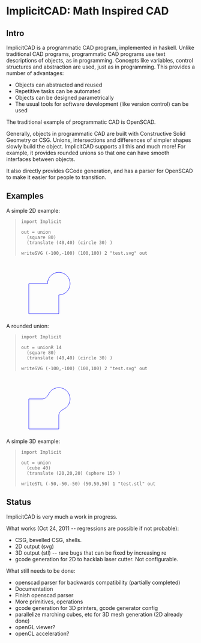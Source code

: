 
ImplicitCAD: Math Inspired CAD
==============================

Intro
-----

ImplicitCAD is a programmatic CAD program, implemented in haskell. Unlike traditional CAD programs, programmatic CAD programs use text descriptions of objects, as in programming. Concepts like variables, control structures and abstraction are used, just as in programming. This provides a number of advantages:

 - Objects can abstracted and reused
 - Repetitive tasks can be automated
 - Objects can be designed parametrically
 - The usual tools for software development (like version control) can be used

The traditional example of programmatic CAD is OpenSCAD.

Generally, objects in programmatic CAD are built with Constructive Solid Geometry or CSG. Unions, intersections and differences of simpler shapes slowly build the object. ImplicitCAD supports all this and much more! For example, it provides rounded unions so that one can have smooth interfaces between objects.

It also directly provides GCode generation, and has a parser for OpenSCAD to make it easier for people to transition.


Examples
---------

A simple 2D example:

>     import Implicit
>     
>     out = union 
>     	(square 80) 
>     	(translate (40,40) (circle 30) )
>     
>     writeSVG (-100,-100) (100,100) 2 "test.svg" out 

<svg xmlns="http://www.w3.org/2000/svg" version="1.1">   <polyline points=" 60.0,60.0 110.0,60.0 110.01667,59.0 110.06675,58.0 110.1504,57.0 110.26792,56.0 110.419716,55.0 110.606285,54.0 110.828224,53.0 111.0,52.332405 111.08643,52.0 111.382195,51.0 111.716125,50.0 112.0,49.237034 112.08963,49.0 112.50527,48.0 112.96311,47.0 113.0,46.925415 113.468025,46.0 114.0,45.034214 114.01933,45.0 114.62415,44.0 115.0,43.422 115.28292,43.0 116.0,42.0 116.785065,41.0 117.0,40.741535 117.641594,40.0 118.0,39.60705 118.57849,39.0 119.0,38.578495 119.607056,38.0 120.0,37.64159 120.74154,37.0 121.0,36.785065 122.0,36.0 123.0,35.28292 123.422,35.0 124.0,34.62415 125.0,34.019333 125.03421,34.0 126.0,33.468025 126.925415,33.0 127.0,32.963108 128.0,32.505272 129.0,32.08963 129.23703,32.0 130.0,31.716124 131.0,31.382198 132.0,31.086435 132.33241,31.0 133.0,30.828226 134.0,30.606283 135.0,30.419716 136.0,30.267921 137.0,30.1504 138.0,30.066746 139.0,30.016672 140.0,30.0 141.0,30.016672 142.0,30.066746 143.0,30.1504 144.0,30.267921 145.0,30.419716 146.0,30.606283 147.0,30.828226 147.66759,31.0 148.0,31.086435 149.0,31.382198 150.0,31.716124 150.76297,32.0 151.0,32.08963 152.0,32.505272 153.0,32.963108 153.07458,33.0 154.0,33.468025 154.96579,34.0 155.0,34.019333 156.0,34.62415 156.578,35.0 157.0,35.28292 158.0,36.0 159.0,36.785065 159.25847,37.0 160.0,37.64159 160.39294,38.0 161.0,38.578495 161.42151,39.0 162.0,39.60705 162.35841,40.0 163.0,40.741535 163.21494,41.0 164.0,42.0 164.71709,43.0 165.0,43.422 165.37585,44.0 165.98067,45.0 166.0,45.034214 166.53197,46.0 167.0,46.925415 167.0369,47.0 167.49472,48.0 167.91037,49.0 168.0,49.237034 168.28387,50.0 168.6178,51.0 168.91356,52.0 169.0,52.332405 169.17177,53.0 169.39372,54.0 169.58029,55.0 169.73207,56.0 169.8496,57.0 169.93326,58.0 169.98332,59.0 170.0,60.0 169.98332,61.0 169.93326,62.0 169.8496,63.0 169.73207,64.0 169.58029,65.0 169.39372,66.0 169.17177,67.0 169.0,67.667595 168.91356,68.0 168.6178,69.0 168.28387,70.0 168.0,70.76297 167.91037,71.0 167.49472,72.0 167.0369,73.0 167.0,73.074585 166.53197,74.0 166.0,74.96579 165.98067,75.0 165.37585,76.0 165.0,76.578 164.71709,77.0 164.0,78.0 163.21494,79.0 163.0,79.25846 162.35841,80.0 162.0,80.392944 161.42151,81.0 161.0,81.42151 160.39294,82.0 160.0,82.358406 159.25847,83.0 159.0,83.214935 158.0,84.0 157.0,84.71708 156.578,85.0 156.0,85.37585 155.0,85.98067 154.96579,86.0 154.0,86.531975 153.07458,87.0 153.0,87.03689 152.0,87.49473 151.0,87.91037 150.76297,88.0 150.0,88.283875 149.0,88.617805 148.0,88.91357 147.66759,89.0 147.0,89.171776 146.0,89.393715 145.0,89.580284 144.0,89.73208 143.0,89.8496 142.0,89.93325 141.0,89.98333 140.0,90.0 140.0,140.0 60.0,140.0 60.0,60.0" style="stroke:rgb(0,0,255);stroke-width:1;fill:none;"/> </svg> 


A rounded union:

>     import Implicit
>     
>     out = unionR 14 
>     	(square 80) 
>     	(translate (40,40) (circle 30) )
>     
>     writeSVG (-100,-100) (100,100) 2 "test.svg" out 

<svg xmlns="http://www.w3.org/2000/svg" version="1.1">   <polyline points=" 60.0,60.0 96.0,60.0 97.0,59.96324 98.0,59.85333 99.0,59.670185 100.0,59.41287 101.0,59.07953 101.20004,59.0 102.0,58.657124 103.0,58.14931 103.25851,58.0 104.0,57.544456 104.78286,57.0 105.0,56.84066 106.0,56.028313 106.03189,56.0 107.0,55.10062 107.09954,55.0 108.0,54.05292 108.046616,54.0 108.90062,53.0 109.0,52.880234 109.68259,52.0 110.0,51.579777 110.410385,51.0 111.0,50.147427 111.09563,50.0 111.736015,49.0 112.0,48.580837 112.34271,48.0 112.92159,47.0 113.0,46.863213 113.464424,46.0 114.0,45.034214 114.01933,45.0 114.62415,44.0 115.0,43.422 115.28292,43.0 116.0,42.0 116.785065,41.0 117.0,40.741535 117.641594,40.0 118.0,39.60705 118.57849,39.0 119.0,38.578495 119.607056,38.0 120.0,37.64159 120.74154,37.0 121.0,36.785065 122.0,36.0 123.0,35.28292 123.422,35.0 124.0,34.62415 125.0,34.019333 125.03421,34.0 126.0,33.468025 126.925415,33.0 127.0,32.963108 128.0,32.505272 129.0,32.08963 129.23703,32.0 130.0,31.716124 131.0,31.382198 132.0,31.086435 132.33241,31.0 133.0,30.828226 134.0,30.606283 135.0,30.419716 136.0,30.267921 137.0,30.1504 138.0,30.066746 139.0,30.016672 140.0,30.0 141.0,30.016672 142.0,30.066746 143.0,30.1504 144.0,30.267921 145.0,30.419716 146.0,30.606283 147.0,30.828226 147.66759,31.0 148.0,31.086435 149.0,31.382198 150.0,31.716124 150.76297,32.0 151.0,32.08963 152.0,32.505272 153.0,32.963108 153.07458,33.0 154.0,33.468025 154.96579,34.0 155.0,34.019333 156.0,34.62415 156.578,35.0 157.0,35.28292 158.0,36.0 159.0,36.785065 159.25847,37.0 160.0,37.64159 160.39294,38.0 161.0,38.578495 161.42151,39.0 162.0,39.60705 162.35841,40.0 163.0,40.741535 163.21494,41.0 164.0,42.0 164.71709,43.0 165.0,43.422 165.37585,44.0 165.98067,45.0 166.0,45.034214 166.53197,46.0 167.0,46.925415 167.0369,47.0 167.49472,48.0 167.91037,49.0 168.0,49.237034 168.28387,50.0 168.6178,51.0 168.91356,52.0 169.0,52.332405 169.17177,53.0 169.39372,54.0 169.58029,55.0 169.73207,56.0 169.8496,57.0 169.93326,58.0 169.98332,59.0 170.0,60.0 169.98332,61.0 169.93326,62.0 169.8496,63.0 169.73207,64.0 169.58029,65.0 169.39372,66.0 169.17177,67.0 169.0,67.667595 168.91356,68.0 168.6178,69.0 168.28387,70.0 168.0,70.76297 167.91037,71.0 167.49472,72.0 167.0369,73.0 167.0,73.074585 166.53197,74.0 166.0,74.96579 165.98067,75.0 165.37585,76.0 165.0,76.578 164.71709,77.0 164.0,78.0 163.21494,79.0 163.0,79.25846 162.35841,80.0 162.0,80.392944 161.42151,81.0 161.0,81.42151 160.39294,82.0 160.0,82.358406 159.25847,83.0 159.0,83.214935 158.0,84.0 157.0,84.71708 156.578,85.0 156.0,85.37585 155.0,85.98067 154.96579,86.0 154.0,86.535576 153.1368,87.0 153.0,87.07841 152.0,87.65729 151.41916,88.0 151.0,88.263985 150.0,88.90437 149.85257,89.0 149.0,89.589615 148.42023,90.0 148.0,90.31741 147.11977,91.0 147.0,91.09938 146.0,91.953384 145.94708,92.0 145.0,92.90046 144.89938,93.0 144.0,93.96811 143.9717,94.0 143.15933,95.0 143.0,95.21714 142.45555,96.0 142.0,96.74149 141.8507,97.0 141.34288,98.0 141.0,98.79996 140.92047,99.0 140.58713,100.0 140.32982,101.0 140.14667,102.0 140.03676,103.0 140.0,104.0 140.0,140.0 60.0,140.0 60.0,60.0" style="stroke:rgb(0,0,255);stroke-width:1;fill:none;"/> </svg> 

A simple 3D example:

>     import Implicit
>     
>     out = union 
>     	(cube 40) 
>     	(translate (20,20,20) (sphere 15) )
>    
>     writeSTL (-50,-50,-50) (50,50,50) 1 "test.stl" out 


Status
------

ImplicitCAD is very much a work in progress.

What works (Oct 24, 2011 -- regressions are possible if not probable):

 - CSG, bevelled CSG, shells.
 - 2D output (svg)
 - 3D output (stl) -- rare bugs that can be fixed by increasing re
 - gcode generation for 2D to hacklab laser cutter. Not configurable.

What still needs to be done:

 - openscad parser for backwards compatibility (partially completed)
 - Documentation
 - Finish openscad parser
 - More primitives, operations
 - gcode generation for 3D printers, gcode generator config
 - parallelize marching cubes, etc for 3D mesh generation (2D already done)
 - openGL viewer?
 - openCL acceleration?


